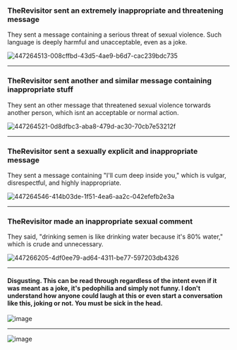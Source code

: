 ### TheRevisitor sent an extremely inappropriate and threatening message
They sent a message containing a serious threat of sexual violence. Such language is deeply harmful and unacceptable, even as a joke.

![447264513-008cffbd-43d5-4ae9-b6d7-cac239bdc735](https://github.com/user-attachments/assets/f1783bdb-44c6-4c7f-8326-d3add1d2ec2c)

---

### TheRevisitor sent another and similar message containing inappropriate stuff
They sent an other message that threatened sexual violence torwards another person, which isnt an acceptable or normal action.

![447264521-0d8dfbc3-aba8-479d-ac30-70cb7e53212f](https://github.com/user-attachments/assets/ac7c45d9-e603-4606-8ab4-15adf9c288d7)

---

### TheRevisitor sent a sexually explicit and inappropriate message
They sent a message containing "I'll cum deep inside you," which is vulgar, disrespectful, and highly inappropriate.

![447264546-414b03de-1f51-4ea6-aa2c-042efefb2e3a](https://github.com/user-attachments/assets/e3bc9a8c-d6dc-48c0-bba5-5b2526c63afa)

---

### TheRevisitor made an inappropriate sexual comment
They said, "drinking semen is like drinking water because it's 80% water," which is crude and unnecessary.

![447266205-4df0ee79-ad64-4311-be77-597203db4326](https://github.com/user-attachments/assets/050d73cf-1f25-4278-a1cb-5b6de181eb39)

---
#### Disgusting. This can be read through regardless of the intent even if it was meant as a joke, it's pedophilia and simply not funny. I don't understand how anyone could laugh at this or even start a conversation like this, joking or not. You must be sick in the head.

![image](https://github.com/user-attachments/assets/2b507365-fab9-445b-8386-69a1398a6a5c)

---

![image](https://github.com/user-attachments/assets/3d156a0f-c4ab-47f6-a122-75319256783e)
